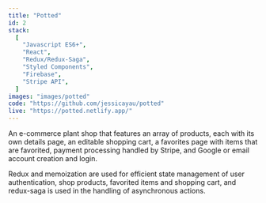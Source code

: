 ```yaml
---
title: "Potted"
id: 2
stack:
  [
    "Javascript ES6+",
    "React",
    "Redux/Redux-Saga",
    "Styled Components",
    "Firebase",
    "Stripe API",
  ]
images: "images/potted"
code: "https://github.com/jessicayau/potted"
live: "https://potted.netlify.app/"
---
```


An e-commerce plant shop that features an array of products, each with its own details page, an editable shopping cart, a favorites page with items that are favorited, payment processing handled by Stripe, and Google or email account creation and login.

Redux and memoization are used for efficient state management of user authentication, shop products, favorited items and shopping cart, and redux-saga is used in the handling of asynchronous actions.
